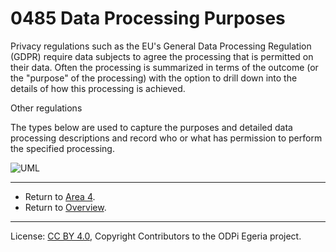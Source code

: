 <!-- SPDX-License-Identifier: CC-BY-4.0 -->
<!-- Copyright Contributors to the ODPi Egeria project 2020. -->

# 0485 Data Processing Purposes

Privacy regulations such as the EU's General Data Processing Regulation (GDPR)
require data subjects to agree the processing that is permitted on their data.
Often the processing is summarized in terms of the outcome (or the "purpose" of the processing)
with the option to drill down into the details of how this processing is achieved.

Other regulations 

The types below are used to capture the purposes and detailed data processing descriptions and
record who or what has permission to perform the specified
processing. 

![UML](0485-Data-Processing-Purposes.png#pagewidth)


---

* Return to [Area 4](Area-4-models.md).
* Return to [Overview](.).

----
License: [CC BY 4.0](https://creativecommons.org/licenses/by/4.0/),
Copyright Contributors to the ODPi Egeria project.